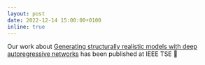 ```yaml
---
layout: post
date: 2022-12-14 15:00:00+0100
inline: true
---
```


Our work about [Generating structurally realistic models with deep autoregressive networks](http://sanchezcuadrado.es/papers/Realistic-Models-TSE-2022.pdf) has been published at IEEE TSE :tada:
